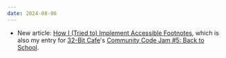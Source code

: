 ```yaml
---
date: 2024-08-06
---
```


* New article: [How I (Tried to) Implement Accessible Footnotes](/articles/accessible-footnotes), which is also my entry for [32-Bit Cafe](https://32bit.cafe/)'s [Community Code Jam #5: Back to School](https://32bit.cafe/~xandra/events/codejam5/).